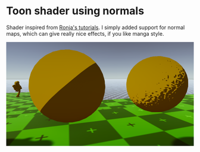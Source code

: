 # Toon shader using normals 


Shader inspired from [Ronja's tutorials](https://www.ronja-tutorials.com/2018/10/20/stepped-toon.html). 
I simply added support for normal maps, which can give really nice effects, if you like manga style.

![Comparaison](img.png)
